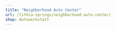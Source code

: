 ```yaml
---
title: "Neighborhood Auto Center"
url: /lithia-springs/neighborhood-auto-center/
shop: Autowerkstatt
---
```

